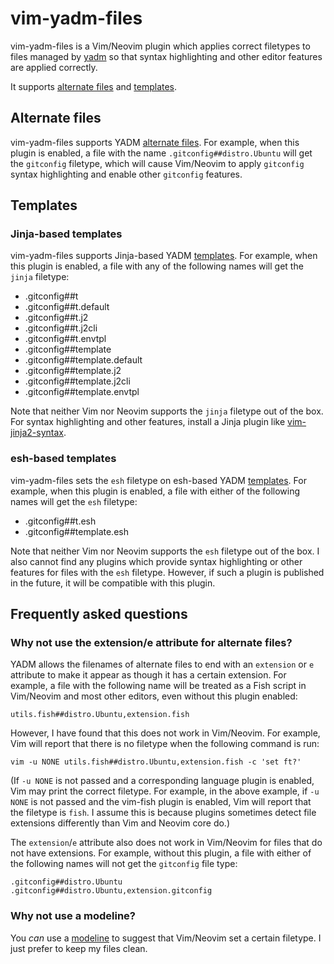# vim-yadm-files

vim-yadm-files is a Vim/Neovim plugin which applies correct filetypes to files
managed by [yadm](https://github.com/TheLocehiliosan/yadm) so that syntax
highlighting and other editor features are applied correctly.

It supports [alternate files](https://yadm.io/docs/alternates) and
[templates](https://yadm.io/docs/templates).

## Alternate files

vim-yadm-files supports YADM [alternate files](https://yadm.io/docs/alternates).
For example, when this plugin is enabled, a file with the name
`.gitconfig##distro.Ubuntu` will get the `gitconfig` filetype, which will cause
Vim/Neovim to apply `gitconfig` syntax highlighting and enable other `gitconfig`
features.

## Templates

### Jinja-based templates

vim-yadm-files supports Jinja-based YADM
[templates](https://yadm.io/docs/templates). For example, when this plugin is
enabled, a file with any of the following names will get the `jinja` filetype:

- .gitconfig##t
- .gitconfig##t.default
- .gitconfig##t.j2
- .gitconfig##t.j2cli
- .gitconfig##t.envtpl
- .gitconfig##template
- .gitconfig##template.default
- .gitconfig##template.j2
- .gitconfig##template.j2cli
- .gitconfig##template.envtpl

Note that neither Vim nor Neovim supports the `jinja` filetype out of the box.
For syntax highlighting and other features, install a Jinja plugin like
[vim-jinja2-syntax](https://github.com/glench/vim-jinja2-syntax).

### esh-based templates

vim-yadm-files sets the `esh` filetype on esh-based YADM
[templates](https://yadm.io/docs/templates). For example, when this plugin is
enabled, a file with either of the following names will get the `esh` filetype:

- .gitconfig##t.esh
- .gitconfig##template.esh

Note that neither Vim nor Neovim supports the `esh` filetype out of the box. I
also cannot find any plugins which provide syntax highlighting or other features
for files with the `esh` filetype. However, if such a plugin is published in the
future, it will be compatible with this plugin.

## Frequently asked questions

### Why not use the extension/e attribute for alternate files?

YADM allows the filenames of alternate files to end with an `extension` or `e`
attribute to make it appear as though it has a certain extension. For example, a
file with the following name will be treated as a Fish script in Vim/Neovim and
most other editors, even without this plugin enabled:

    utils.fish##distro.Ubuntu,extension.fish

However, I have found that this does not work in Vim/Neovim. For example, Vim
will report that there is no filetype when the following command is run:

    vim -u NONE utils.fish##distro.Ubuntu,extension.fish -c 'set ft?'

(If `-u NONE` is not passed and a corresponding language plugin is enabled, Vim
may print the correct filetype. For example, in the above example, if `-u NONE`
is not passed and the vim-fish plugin is enabled, Vim will report that the
filetype is `fish`. I assume this is because plugins sometimes detect file
extensions differently than Vim and Neovim core do.)

The `extension`/`e` attribute also does not work in Vim/Neovim for files that do
not have extensions. For example, without this plugin, a file with either of the
following names will not get the `gitconfig` file type:

    .gitconfig##distro.Ubuntu
    .gitconfig##distro.Ubuntu,extension.gitconfig

### Why not use a modeline?

You _can_ use a [modeline](https://vim.fandom.com/wiki/Modeline_magic) to
suggest that Vim/Neovim set a certain filetype. I just prefer to keep my files
clean.
